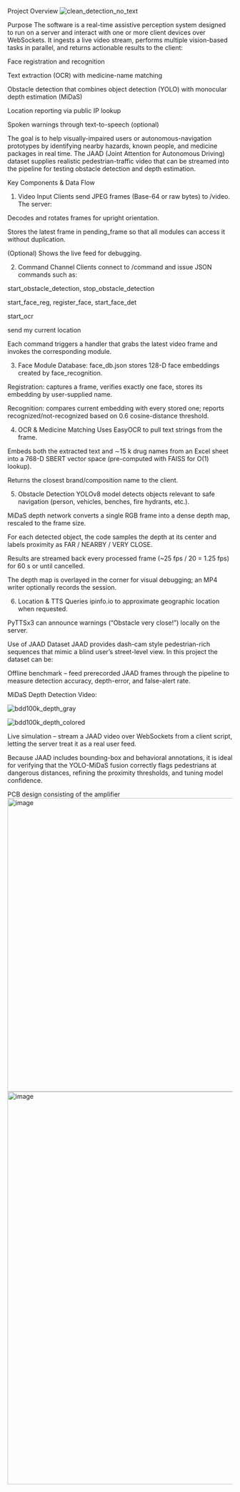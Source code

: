 Project Overview
![clean_detection_no_text](https://github.com/user-attachments/assets/6302ee6f-2699-4c77-a339-b40d092fce1e)

Purpose
The software is a real-time assistive perception system designed to run on a server and interact with one or more client devices over WebSockets. It ingests a live video stream, performs multiple vision-based tasks in parallel, and returns actionable results to the client:

Face registration and recognition

Text extraction (OCR) with medicine-name matching

Obstacle detection that combines object detection (YOLO) with monocular depth estimation (MiDaS)

Location reporting via public IP lookup

Spoken warnings through text-to-speech (optional)

The goal is to help visually-impaired users or autonomous-navigation prototypes by identifying nearby hazards, known people, and medicine packages in real time. The JAAD (Joint Attention for Autonomous Driving) dataset supplies realistic pedestrian-traffic video that can be streamed into the pipeline for testing obstacle detection and depth estimation.

Key Components & Data Flow
1. Video Input
Clients send JPEG frames (Base-64 or raw bytes) to /video.
The server:

Decodes and rotates frames for upright orientation.

Stores the latest frame in pending_frame so that all modules can access it without duplication.

(Optional) Shows the live feed for debugging.

2. Command Channel
Clients connect to /command and issue JSON commands such as:

start_obstacle_detection, stop_obstacle_detection

start_face_reg, register_face, start_face_det

start_ocr

send my current location

Each command triggers a handler that grabs the latest video frame and invokes the corresponding module.

3. Face Module
Database: face_db.json stores 128-D face embeddings created by face_recognition.

Registration: captures a frame, verifies exactly one face, stores its embedding by user-supplied name.

Recognition: compares current embedding with every stored one; reports recognized/not-recognized based on 0.6 cosine-distance threshold.

4. OCR & Medicine Matching
Uses EasyOCR to pull text strings from the frame.

Embeds both the extracted text and ∼15 k drug names from an Excel sheet into a 768-D SBERT vector space (pre-computed with FAISS for O(1) lookup).

Returns the closest brand/composition name to the client.

5. Obstacle Detection
YOLOv8 model detects objects relevant to safe navigation (person, vehicles, benches, fire hydrants, etc.).

MiDaS depth network converts a single RGB frame into a dense depth map, rescaled to the frame size.

For each detected object, the code samples the depth at its center and labels proximity as FAR / NEARBY / VERY CLOSE.

Results are streamed back every processed frame (~25 fps / 20 = 1.25 fps) for 60 s or until cancelled.

The depth map is overlayed in the corner for visual debugging; an MP4 writer optionally records the session.

6. Location & TTS
Queries ipinfo.io to approximate geographic location when requested.

PyTTSx3 can announce warnings (“Obstacle very close!”) locally on the server.

Use of JAAD Dataset
JAAD provides dash-cam style pedestrian-rich sequences that mimic a blind user’s street-level view. In this project the dataset can be:

Offline benchmark – feed prerecorded JAAD frames through the pipeline to measure detection accuracy, depth-error, and false-alert rate.

MiDaS Depth Detection Video:


![bdd100k_depth_gray](https://github.com/user-attachments/assets/75dff88e-1409-405b-a1d2-a646f8f2d7b8)

![bdd100k_depth_colored](https://github.com/user-attachments/assets/0aba0054-83b5-4026-b4a9-0d511c402c10)

Live simulation – stream a JAAD video over WebSockets from a client script, letting the server treat it as a real user feed.

Because JAAD includes bounding-box and behavioral annotations, it is ideal for verifying that the YOLO-MiDaS fusion correctly flags pedestrians at dangerous distances, refining the proximity thresholds, and tuning model confidence.

PCB design consisting of the amplifier
<img width="769" height="657" alt="image" src="https://github.com/user-attachments/assets/42b8c81c-f579-4ddd-bde1-fcce7c3acdc7" />
<img width="1376" height="879" alt="image" src="https://github.com/user-attachments/assets/d90195f4-9364-406c-ab98-f81de0497fb2" />


